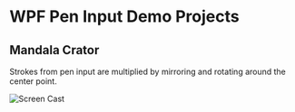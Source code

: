 # WPF Pen Input Demo Projects

## Mandala Crator

Strokes from pen input are multiplied by mirroring and rotating around the center point. 

![Screen Cast](https://github.com/JTiefnig/wpf-peninput/blob/master/Media/ScreenCastMandala.gif)
